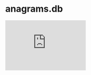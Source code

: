 # anagrams.db

<iframe width="253" height="157" seamless frameborder="0" scrolling="no" src="https://docs.google.com/spreadsheets/d/e/2PACX-1vQwZFfcR97ydIW_tN943gMW-lpW6aeBagN9KFHYii5NoIR-JbRypzHpJ_FOhyzxCZX-wNXsc3S7E0bN/pubchart?oid=366174810&amp;format=interactive"></iframe>
